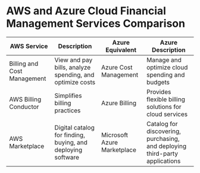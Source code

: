 # AWS and Azure Cloud Financial Management Services Comparison

| **AWS Service**                          | **Description**                                           | **Azure Equivalent**                   | **Azure Description**                                   |
|------------------------------------------|-----------------------------------------------------------|----------------------------------------|-------------------------------------------------------|
| Billing and Cost Management              | View and pay bills, analyze spending, and optimize costs  | Azure Cost Management                  | Manage and optimize cloud spending and budgets         |
| AWS Billing Conductor                    | Simplifies billing practices                               | Azure Billing                          | Provides flexible billing solutions for cloud services  |
| AWS Marketplace                          | Digital catalog for finding, buying, and deploying software | Microsoft Azure Marketplace            | Catalog for discovering, purchasing, and deploying third-party applications |
